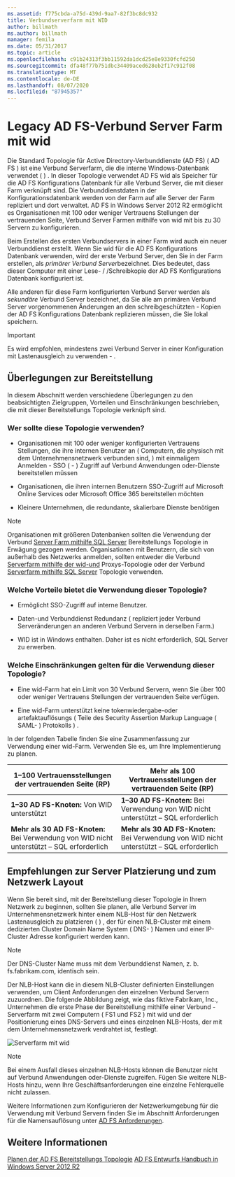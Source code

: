 ```yaml
---
ms.assetid: f775cbda-a75d-439d-9aa7-82f3bc8dc932
title: Verbundserverfarm mit WID
author: billmath
ms.author: billmath
manager: femila
ms.date: 05/31/2017
ms.topic: article
ms.openlocfilehash: c91b24313f3bb11592da1dcd25e8e9330fcfd250
ms.sourcegitcommit: dfa48f77b751dbc34409aced628eb2f17c912f08
ms.translationtype: MT
ms.contentlocale: de-DE
ms.lasthandoff: 08/07/2020
ms.locfileid: "87945357"
---
```

# <a name="legacy-ad-fs-federation-server-farm-using-wid"></a>Legacy AD FS-Verbund Server Farm mit wid

Die Standard Topologie für Active Directory-Verbunddienste (AD FS) \( AD FS \) ist eine Verbund Serverfarm, die die interne Windows-Datenbank verwendet \( \) . In dieser Topologie verwendet AD FS wid als Speicher für die AD FS Konfigurations Datenbank für alle Verbund Server, die mit dieser Farm verknüpft sind. Die Verbunddienstdaten in der Konfigurationsdatenbank werden von der Farm auf alle Server der Farm repliziert und dort verwaltet. AD FS in Windows Server 2012 R2 ermöglicht es Organisationen mit 100 oder weniger Vertrauens Stellungen der vertrauenden Seite, Verbund Server Farmen mithilfe von wid mit bis zu 30 Servern zu konfigurieren.

Beim Erstellen des ersten Verbundservers in einer Farm wird auch ein neuer Verbunddienst erstellt. Wenn Sie wid für die AD FS Konfigurations Datenbank verwenden, wird der erste Verbund Server, den Sie in der Farm erstellen, als *primärer Verbund Server*bezeichnet. Dies bedeutet, dass dieser Computer mit einer Lese- \/ /Schreibkopie der AD FS Konfigurations Datenbank konfiguriert ist.

Alle anderen für diese Farm konfigurierten Verbund Server werden als *sekundäre* Verbund Server bezeichnet, da Sie alle am primären Verbund Server vorgenommenen Änderungen an den schreibgeschützten \- Kopien der AD FS Konfigurations Datenbank replizieren müssen, die Sie lokal speichern.

> [!IMPORTANT]
> Es wird empfohlen, mindestens zwei Verbund Server in einer Konfiguration mit Lastenausgleich zu verwenden \- .

## <a name="deployment-considerations"></a>Überlegungen zur Bereitstellung
In diesem Abschnitt werden verschiedene Überlegungen zu den beabsichtigten Zielgruppen, Vorteilen und Einschränkungen beschrieben, die mit dieser Bereitstellungs Topologie verknüpft sind.

### <a name="who-should-use-this-topology"></a>Wer sollte diese Topologie verwenden?

- Organisationen mit 100 oder weniger konfigurierten Vertrauens Stellungen, die ihre internen Benutzer an \( Computern, die physisch mit dem Unternehmensnetzwerk verbunden sind, \) mit einmaligem Anmelden \- SSO \( - \) Zugriff auf Verbund Anwendungen oder-Dienste bereitstellen müssen

- Organisationen, die ihren internen Benutzern SSO-Zugriff auf Microsoft Online Services oder Microsoft Office 365 bereitstellen möchten

- Kleinere Unternehmen, die redundante, skalierbare Dienste benötigen

> [!NOTE]
> Organisationen mit größeren Datenbanken sollten die Verwendung der Verbund [Server Farm mithilfe SQL Server](Federation-Server-Farm-Using-SQL-Server.md) Bereitstellungs Topologie in Erwägung gezogen werden. Organisationen mit Benutzern, die sich von außerhalb des Netzwerks anmelden, sollten entweder die Verbund [Serverfarm mithilfe der wid-und](Federation-Server-Farm-Using-WID-and-Proxies.md) Proxys-Topologie oder der Verbund [Serverfarm mithilfe SQL Server](Federation-Server-Farm-Using-SQL-Server.md) Topologie verwenden.

### <a name="what-are-the-benefits-of-using-this-topology"></a>Welche Vorteile bietet die Verwendung dieser Topologie?

- Ermöglicht SSO-Zugriff auf interne Benutzer.

- Daten-und Verbunddienst Redundanz \( repliziert jeder Verbund Serveränderungen an anderen Verbund Servern in derselben Farm.\)

- WID ist in Windows enthalten. Daher ist es nicht erforderlich, SQL Server zu erwerben.

### <a name="what-are-the-limitations-of-using-this-topology"></a>Welche Einschränkungen gelten für die Verwendung dieser Topologie?

- Eine wid-Farm hat ein Limit von 30 Verbund Servern, wenn Sie über 100 oder weniger Vertrauens Stellungen der vertrauenden Seite verfügen.

- Eine wid-Farm unterstützt keine tokenwiedergabe-oder artefaktauflösungs \( Teile des Security Assertion Markup Language \( SAML- \) Protokolls \) .

In der folgenden Tabelle finden Sie eine Zusammenfassung zur Verwendung einer wid-Farm. Verwenden Sie es, um Ihre Implementierung zu planen.

| 1–100 Vertrauensstellungen der vertrauenden Seite (RP) | Mehr als 100 Vertrauensstellungen der vertrauenden Seite (RP) |
|--|--|
| **1–30 AD FS-Knoten:** Von WID unterstützt | **1–30 AD FS-Knoten:** Bei Verwendung von WID nicht unterstützt – SQL erforderlich |
| **Mehr als 30 AD FS-Knoten:** Bei Verwendung von WID nicht unterstützt – SQL erforderlich | **Mehr als 30 AD FS-Knoten:** Bei Verwendung von WID nicht unterstützt – SQL erforderlich |


## <a name="server-placement-and-network-layout-recommendations"></a>Empfehlungen zur Server Platzierung und zum Netzwerk Layout
Wenn Sie bereit sind, mit der Bereitstellung dieser Topologie in Ihrem Netzwerk zu beginnen, sollten Sie planen, alle Verbund Server im Unternehmensnetzwerk hinter einem NLB-Host für den Netzwerk Lastenausgleich zu platzieren \( \) , der für einen NLB-Cluster mit einem dedizierten Cluster Domain Name System \( DNS- \) Namen und einer IP-Cluster Adresse konfiguriert werden kann.

> [!NOTE]
> Der DNS-Cluster Name muss mit dem Verbunddienst Namen, z. b. fs.fabrikam.com, identisch sein.

Der NLB-Host kann die in diesem NLB-Cluster definierten Einstellungen verwenden, um Client Anforderungen den einzelnen Verbund Servern zuzuordnen. Die folgende Abbildung zeigt, wie das fiktive Fabrikam, Inc., Unternehmen die erste Phase der Bereitstellung mithilfe einer Verbund \- Serverfarm mit zwei Computern \( FS1 und FS2 \) mit wid und der Positionierung eines DNS-Servers und eines einzelnen NLB-Hosts, der mit dem Unternehmensnetzwerk verdrahtet ist, festlegt.

![Serverfarm mit wid](media/FarmWID.gif)

> [!NOTE]
> Bei einem Ausfall dieses einzelnen NLB-Hosts können die Benutzer nicht auf Verbund Anwendungen oder-Dienste zugreifen. Fügen Sie weitere NLB-Hosts hinzu, wenn Ihre Geschäftsanforderungen eine einzelne Fehlerquelle nicht zulassen.

Weitere Informationen zum Konfigurieren der Netzwerkumgebung für die Verwendung mit Verbund Servern finden Sie im Abschnitt Anforderungen für die Namensauflösung unter [AD FS Anforderungen](AD-FS-Requirements.md).

## <a name="see-also"></a>Weitere Informationen
[Planen der AD FS Bereitstellungs Topologie](Plan-Your-AD-FS-Deployment-Topology.md) 
 [AD FS Entwurfs Handbuch in Windows Server 2012 R2](AD-FS-Design-Guide-in-Windows-Server-2012-R2.md)

